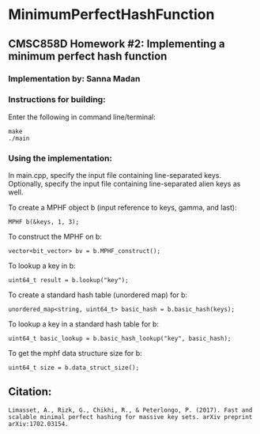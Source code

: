 # MinimumPerfectHashFunction

## CMSC858D Homework #2: Implementing a minimum perfect hash function
### Implementation by: Sanna Madan



### Instructions for building:
Enter the following in command line/terminal:
```
make
./main
```


### Using the implementation:

In main.cpp, specify the input file containing line-separated keys.
Optionally, specify the input file containing line-separated alien keys as well.

To create a MPHF object b (input reference to keys, gamma, and last):
```
MPHF b(&keys, 1, 3);
```

To construct the MPHF on b:
```
vector<bit_vector> bv = b.MPHF_construct();
```

To lookup a key in b:
```
uint64_t result = b.lookup("key");
```

To create a standard hash table (unordered map) for b:
```
unordered_map<string, uint64_t> basic_hash = b.basic_hash(keys);
```

To lookup a key in a standard hash table for b:
```
uint64_t basic_lookup = b.basic_hash_lookup("key", basic_hash);
```

To get the mphf data structure size for b:
```
uint64_t size = b.data_struct_size();
```


## Citation:
	Limasset, A., Rizk, G., Chikhi, R., & Peterlongo, P. (2017). Fast and scalable minimal perfect hashing for massive key sets. arXiv preprint arXiv:1702.03154.
